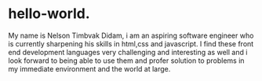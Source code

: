 # hello-world.
My name is Nelson Timbvak Didam, i am an aspiring software engineer who is currently sharpening his skills in html,css and javascript. I find these front end development languages very challenging and interesting as well and i look forward to being able to use them and profer solution to problems in my immediate environment and the world at large. 

